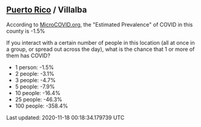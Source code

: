 
## [Puerto Rico](/united-states/puerto-rico) / Villalba

According to [MicroCOVID.org](http://microcovid.org),
the "Estimated Prevalence" of COVID in this county is -1.5%

If you interact with a certain number of people in this location
(all at once in a group, or spread out across the day), what is the chance that
1 or more of them has COVID?

- 1 person: -1.5%
- 2 people: -3.1%
- 3 people: -4.7%
- 5 people: -7.9%
- 10 people: -16.4%
- 25 people: -46.3%
- 100 people: -358.4%

Last updated: 2020-11-18 00:18:34.179739 UTC
